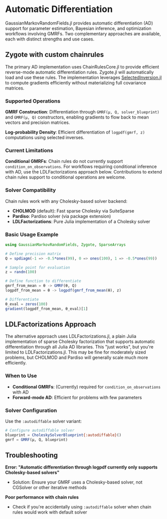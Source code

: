 # Automatic Differentiation

GaussianMarkovRandomFields.jl provides automatic differentiation (AD) support for parameter estimation, Bayesian inference, and optimization workflows involving GMRFs. Two complementary approaches are available, each with distinct strengths and use cases.

## Zygote with custom chainrules

The primary AD implementation uses ChainRulesCore.jl to provide efficient reverse-mode automatic differentiation rules.
Zygote.jl will automatically load and use these rules.
The implementation leverages [SelectedInversion.jl](https://github.com/timweiland/SelectedInversion.jl) to compute gradients efficiently without materializing full covariance matrices. 

### Supported Operations

**GMRF Construction**: Differentiation through `GMRF(μ, Q, solver_blueprint)` and `GMRF(μ, Q)` constructors, enabling gradients to flow back to mean vectors and precision matrices.

**Log-probability Density**: Efficient differentiation of `logpdf(gmrf, z)` computations using selected inverses.

### Current Limitations

**Conditional GMRFs**: Chain rules do not currently support `condition_on_observations`. For workflows requiring conditional inference with AD, use the LDLFactorizations approach below. Contributions to extend chain rules support to conditional operations are welcome.

### Solver Compatibility

Chain rules work with any Cholesky-based solver backend:
- **CHOLMOD** (default): Fast sparse Cholesky via SuiteSparse
- **Pardiso**: Pardiso solver (via package extension)
- **LDLFactorizations**: Pure Julia implementation of a Cholesky solver

### Basic Usage Example

```julia
using GaussianMarkovRandomFields, Zygote, SparseArrays

# Define precision matrix
Q = spdiagm(-1 => -0.5*ones(99), 0 => ones(100), 1 => -0.5*ones(99))

# Sample point for evaluation
z = randn(100)

# Define function to differentiate
gmrf_from_mean = θ -> GMRF(θ, Q)
logpdf_from_mean = θ -> logpdf(gmrf_from_mean(θ), z)

# Differentiate
θ_eval = zeros(100)
gradient(logpdf_from_mean, θ_eval)[1]
```

## LDLFactorizations Approach

The alternative approach uses LDLFactorizations.jl, a plain Julia implementation of sparse Cholesky factorization that supports automatic differentiation through all Julia AD libraries.
This "just works", but you're limited to LDLFactorizations.jl.
This may be fine for moderately sized problems, but CHOLMOD and Pardiso will generally scale much more efficiently.

### When to Use

- **Conditional GMRFs**: (Currently) required for `condition_on_observations` with AD
- **Forward-mode AD**: Efficient for problems with few parameters

### Solver Configuration

Use the `:autodiffable` solver variant:

```julia
# Configure autodiffable solver
blueprint = CholeskySolverBlueprint{:autodiffable}()
gmrf = GMRF(μ, Q, blueprint)
```

## Troubleshooting

**Error: "Automatic differentiation through logpdf currently only supports Cholesky-based solvers"**
- Solution: Ensure your GMRF uses a Cholesky-based solver, not CGSolver or other iterative methods

**Poor performance with chain rules**
- Check if you're accidentally using `:autodiffable` solver when chain rules would work with default solver
